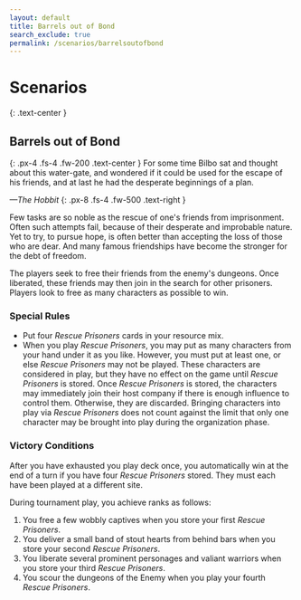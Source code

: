 ```yaml
---
layout: default
title: Barrels out of Bond
search_exclude: true
permalink: /scenarios/barrelsoutofbond
---
```


# Scenarios

{: .text-center }
## Barrels out of Bond

{: .px-4 .fs-4 .fw-200 .text-center }
For some time Bilbo sat and thought about this water-gate,
and wondered if it could be used for the escape of his friends,
and at last he had the desperate beginnings of a plan.

_—The Hobbit_
{: .px-8 .fs-4 .fw-500 .text-right }

Few tasks are so noble as the rescue of one's friends from imprisonment. Often such attempts fail, because of their desperate and improbable nature. Yet to try, to pursue hope, is often better than accepting the loss of those who are dear. And many famous friendships have become the stronger for the debt of freedom.

The players seek to free their friends from the enemy's dungeons. Once liberated, these friends may then join in the search for other prisoners. Players look to free as many characters as possible to win.

### Special Rules

- Put four _Rescue Prisoners_ cards in your resource mix.
- When you play _Rescue Prisoners_, you may put as many characters from your hand under it as you like. However, you must put at least one, or else _Rescue Prisoners_ may not be played. These characters are considered in play, but they have no effect on the game until _Rescue Prisoners_ is stored. Once _Rescue Prisoners_ is stored, the characters may immediately join their host company if there is enough influence to control them. Otherwise, they are discarded. Bringing characters into play via _Rescue Prisoners_ does not count against the limit that only one character may be brought into play during the organization phase.

### Victory Conditions

After you have exhausted you play deck once, you automatically win at the end of a turn if you have four _Rescue Prisoners_ stored. They must each have been played at a different site.

During tournament play, you achieve ranks as follows: 
1. You free a few wobbly captives when you store your first _Rescue Prisoners_.
2. You deliver a small band of stout hearts from behind bars when you store your second _Rescue Prisoners_. 
3. You liberate several prominent personages and valiant warriors when you store your third _Rescue Prisoners_. 
4. You scour the dungeons of the Enemy when you play your fourth _Rescue Prisoners_.
